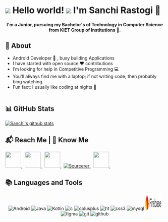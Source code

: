 # <img src="https://github.com/TheDudeThatCode/TheDudeThatCode/blob/master/Assets/Hi.gif" width="29px"> Hello world!&nbsp;<img src="https://github.com/TheDudeThatCode/TheDudeThatCode/blob/master/Assets/Earth.gif" width="24px">  I'm Sanchi Rastogi 👧
#### <p align="center">I'm a Junior, pursuing my Bachelor's of Technology in Computer Science from KIET Group of Institutions 🏫. </p>

## 🧐 About
* Android Developer 📱 , busy building Applications 
* I have started with open source ❤️ contributions 
* I’m looking for help in Competitive Programming 💻
* You'll always find me with a laptop; if not writing code; then probably bing watching.
* Fun fact: I usually like coding at nights 🌙 
<br><br>
## 📊 GitHub Stats
[![Sanchi's github stats](https://github-readme-stats.vercel.app/api?username=sanchi0204&show_icons=true&count_private=true&hide=stars)](https://github.com/sanchi0204?tab=repositories)

## 📬 Reach Me | 💬 Know Me
<a href="https://twitter.com/SanchiRastogi1"> 
         <img  src="https://github.com/sanchi0204/sanchi0204/blob/master/icons8-twitter-48.png" width="50" height="50"/>
</a>&nbsp 
   <a href="https://www.linkedin.com/in/sanchirastogi/">
    <img src="https://github.com/sanchi0204/sanchi0204/blob/master/icons8-linkedin-48.png" width="50" height="50"/>
  </a>&nbsp
   <a href="mailto:sanchirastogi02@gmail.com"">
    <img src="https://github.com/sanchi0204/sanchi0204/blob/master/icons8-gmail-48.png" width="50" height="50"/> 
  </a>&nbsp        
  <a href="https://sourcerer.io/sanchi0204">
    <img src=https://user-images.githubusercontent.com/20287615/34189346-d426d4c2-e4ef-11e7-9da4-cc76a1ed111d.png alt="Sourcerer" width="40" height="40"/>
  </a>&nbsp
           <a href="https://linktr.ee/Sanchi_Rastogi">
    <img src="https://github.com/sanchi0204/sanchi0204/blob/master/icons8-linktree-48.png" width="50" height="50"/>
  </a>&nbsp

## 📚 Languages and Tools

<p align="center"><img src="https://img.icons8.com/fluent/48/000000/android-os.png" alt="Android" width="50" height="50"/> <img src="https://img.icons8.com/color/48/000000/java-coffee-cup-logo.png" alt="Java" width="50" height="50"/> <img src="https://img.icons8.com/color/48/000000/kotlin.png" alt="Kotlin" width="50" height="50"/>  <img src="https://img.icons8.com/color/48/000000/c-programming.png" alt="c" width="50" height="50"/> <img 
src="https://img.icons8.com/color/48/000000/c-plus-plus-logo.png" alt="cplusplus" width="50" height="50"/> <img src="https://img.icons8.com/color/48/000000/html-5--v1.png" alt="ht" width="50" height="50"/> <img src="https://img.icons8.com/color/48/000000/css3.png" alt="css3" width="50" height="50"/> <img src="https://img.icons8.com/fluent/48/000000/mysql-logo.png" alt="mysql" width="50" height="50"/> <img src="https://raw.githubusercontent.com/gilbarbara/logos/master/logos/firebase.svg" alt="Firebase" width="50" height="50"/> <img src="https://raw.githubusercontent.com/gilbarbara/logos/master/logos/figma.svg" alt="figma" width="50" height="50"/> <img src="https://img.icons8.com/color/48/000000/git.png" alt="git" width="50" height="50"/> <img src="https://img.icons8.com/color/48/000000/github-2.png" alt="github" width="50" height="50"/></p>




